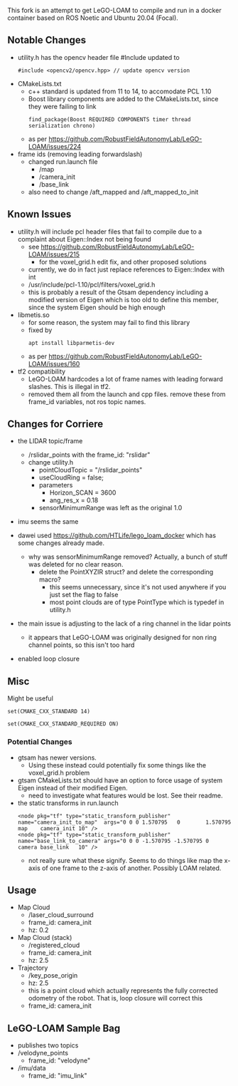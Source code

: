 This fork is an attempt to get LeGO-LOAM to compile and run in a docker container based on ROS Noetic and Ubuntu 20.04 (Focal).

## Notable Changes

- utility.h has the opencv header file #Include updated to 
    ```
    #include <opencv2/opencv.hpp> // update opencv version
    ```
- CMakeLists.txt
    - c++ standard is updated from 11 to 14, to accomodate PCL 1.10
    - Boost library components are added to the CMakeLists.txt, since they were failing to link
        ```
        find_package(Boost REQUIRED COMPONENTS timer thread serialization chrono) 
        ```
    - as per https://github.com/RobustFieldAutonomyLab/LeGO-LOAM/issues/224  
- frame ids (removing leading forwardslash)
    - changed run.launch file 
        - /map
        - /camera_init
        - /base_link
    - also need to change /aft_mapped and /aft_mapped_to_init
    

## Known Issues

- utility.h will include pcl header files that fail to compile due to a complaint about Eigen::Index not being found
    -  see https://github.com/RobustFieldAutonomyLab/LeGO-LOAM/issues/215 
        - for the voxel_grid.h edit fix, and other proposed solutions
    - currently, we do in fact just replace references to Eigen::Index with int
    - /usr/include/pcl-1.10/pcl/filters/voxel_grid.h
    - this is probably a result of the Gtsam dependency including a modified version of Eigen which is too old to define this member, since the system Eigen should be high enough
- libmetis.so
    - for some reason, the system may fail to find this library
    - fixed by 
        ``` 
        apt install libparmetis-dev 
        ```
    - as per https://github.com/RobustFieldAutonomyLab/LeGO-LOAM/issues/160 
- tf2 compatibility
    - LeGO-LOAM hardcodes a lot of frame names with leading forward slashes. This is illegal in tf2.
    - removed them all from the launch and cpp files. remove these from frame_id variables, not ros topic names.


## Changes for Corriere

- the LIDAR topic/frame
    - /rslidar_points with the frame_id: "rslidar"
    - change utility.h
        - pointCloudTopic = "/rslidar_points"
        - useCloudRing = false;
        - parameters
            - Horizon_SCAN = 3600
            - ang_res_x = 0.18
        - sensorMinimumRange was left as the original 1.0
- imu seems the same 
- dawei used https://github.com/HTLife/lego_loam_docker which has some changes already made.
    - why was sensorMinimumRange removed? Actually, a bunch of stuff was deleted for no clear reason. 
        - delete the PointXYZIR struct? and delete the corresponding macro?
            - this seems unnecessary, since it's not used anywhere if you just set the flag to false
            - most point clouds are of type PointType which is typedef in utility.h
- the main issue is adjusting to the lack of a ring channel in the lidar points
    - it appears that LeGO-LOAM was originally designed for non ring channel points, so this isn't too hard

- enabled loop closure

## Misc

Might be useful

```
set(CMAKE_CXX_STANDARD 14) 

set(CMAKE_CXX_STANDARD_REQUIRED ON) 

```

### Potential Changes
- gtsam has newer versions. 
    - Using these instead could potentially fix some things like the voxel_grid.h problem
- gtsam CMakeLists.txt should have an option to force usage of system Eigen instead of their modified Eigen. 
    - need to investigate what features would be lost. See their readme.
- the static transforms in run.launch
    ```
    <node pkg="tf" type="static_transform_publisher" name="camera_init_to_map"  args="0 0 0 1.570795   0        1.570795 map    camera_init 10" />
    <node pkg="tf" type="static_transform_publisher" name="base_link_to_camera" args="0 0 0 -1.570795 -1.570795 0        camera base_link   10" />
    ```
    - not really sure what these signify. Seems to do things like map the x-axis of one frame to the z-axis of another. Possibly LOAM related.

## Usage

- Map Cloud
    - /laser_cloud_surround
    - frame_id: camera_init
    - hz: 0.2
- Map Cloud (stack)
    - /registered_cloud
    - frame_id: camera_init
    - hz: 2.5
- Trajectory
    - /key_pose_origin
    - hz: 2.5
    - this is a point cloud which actually represents the fully corrected odometry of the robot. That is, loop closure will correct this
    - frame_id: camera_init

## LeGO-LOAM Sample Bag

- publishes two topics
- /velodyne_points 
    - frame_id: "velodyne"
- /imu/data
    - frame_id: "imu_link"


